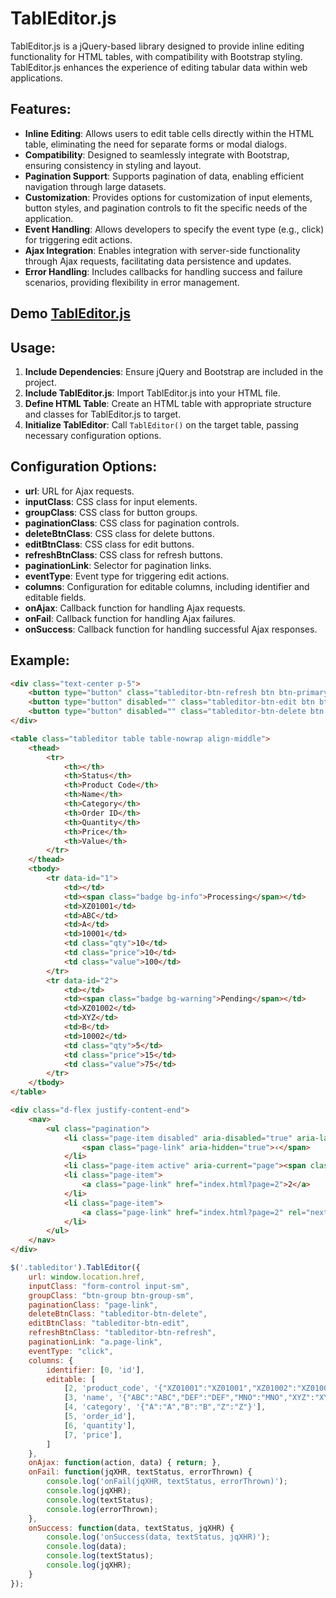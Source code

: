 # TablEditor.js 

TablEditor.js is a jQuery-based library designed to provide inline editing functionality for HTML tables, with compatibility with Bootstrap styling. TablEditor.js enhances the experience of editing tabular data within web applications.

## Features:

- **Inline Editing**: Allows users to edit table cells directly within the HTML table, eliminating the need for separate forms or modal dialogs.
- **Compatibility**: Designed to seamlessly integrate with Bootstrap, ensuring consistency in styling and layout.
- **Pagination Support**: Supports pagination of data, enabling efficient navigation through large datasets.
- **Customization**: Provides options for customization of input elements, button styles, and pagination controls to fit the specific needs of the application.
- **Event Handling**: Allows developers to specify the event type (e.g., click) for triggering edit actions.
- **Ajax Integration**: Enables integration with server-side functionality through Ajax requests, facilitating data persistence and updates.
- **Error Handling**: Includes callbacks for handling success and failure scenarios, providing flexibility in error management.

## Demo [TablEditor.js](https://html-preview.github.io/?url=http://github.com/souravmsh/tableditor/blob/main/index.html)

## Usage:

1. **Include Dependencies**: Ensure jQuery and Bootstrap are included in the project.
2. **Include TablEditor.js**: Import TablEditor.js into your HTML file.
3. **Define HTML Table**: Create an HTML table with appropriate structure and classes for TablEditor.js to target.
4. **Initialize TablEditor**: Call `TablEditor()` on the target table, passing necessary configuration options.

## Configuration Options:

- **url**: URL for Ajax requests.
- **inputClass**: CSS class for input elements.
- **groupClass**: CSS class for button groups.
- **paginationClass**: CSS class for pagination controls.
- **deleteBtnClass**: CSS class for delete buttons.
- **editBtnClass**: CSS class for edit buttons.
- **refreshBtnClass**: CSS class for refresh buttons.
- **paginationLink**: Selector for pagination links.
- **eventType**: Event type for triggering edit actions.
- **columns**: Configuration for editable columns, including identifier and editable fields.
- **onAjax**: Callback function for handling Ajax requests.
- **onFail**: Callback function for handling Ajax failures.
- **onSuccess**: Callback function for handling successful Ajax responses.

## Example:

```HTML
<div class="text-center p-5">
    <button type="button" class="tableditor-btn-refresh btn btn-primary">Refresh Page</button>
    <button type="button" disabled="" class="tableditor-btn-edit btn btn-info">Update 0 Items</button>
    <button type="button" disabled="" class="tableditor-btn-delete btn btn-danger">Delete 0 Items</button>
</div>

<table class="tableditor table table-nowrap align-middle">
    <thead>
        <tr>
            <th></th>
            <th>Status</th>
            <th>Product Code</th>
            <th>Name</th>
            <th>Category</th>
            <th>Order ID</th>
            <th>Quantity</th>
            <th>Price</th>
            <th>Value</th> 
        </tr>
    </thead>
    <tbody>
        <tr data-id="1">
            <td></td>
            <td><span class="badge bg-info">Processing</span></td>
            <td>XZ01001</td>
            <td>ABC</td>
            <td>A</td>
            <td>10001</td>
            <td class="qty">10</td>
            <td class="price">10</td>
            <td class="value">100</td>
        </tr> 
        <tr data-id="2">
            <td></td>
            <td><span class="badge bg-warning">Pending</span></td>
            <td>XZ01002</td>
            <td>XYZ</td>
            <td>B</td>
            <td>10002</td>
            <td class="qty">5</td>
            <td class="price">15</td>
            <td class="value">75</td>
        </tr> 
    </tbody>
</table>

<div class="d-flex justify-content-end">
    <nav>
        <ul class="pagination">
            <li class="page-item disabled" aria-disabled="true" aria-label="« Previous">
                <span class="page-link" aria-hidden="true">‹</span>
            </li>
            <li class="page-item active" aria-current="page"><span class="page-link">1</span></li>
            <li class="page-item">
                <a class="page-link" href="index.html?page=2">2</a>
            </li>
            <li class="page-item">
                <a class="page-link" href="index.html?page=2" rel="next" aria-label="Next »">›</a>
            </li>
        </ul>
    </nav>
</div> 

```

```javascript
$('.tableditor').TablEditor({
    url: window.location.href,
    inputClass: "form-control input-sm",
    groupClass: "btn-group btn-group-sm",
    paginationClass: "page-link",
    deleteBtnClass: "tableditor-btn-delete",
    editBtnClass: "tableditor-btn-edit",
    refreshBtnClass: "tableditor-btn-refresh",
    paginationLink: "a.page-link",
    eventType: "click",
    columns: {
        identifier: [0, 'id'],
        editable: [
            [2, 'product_code', '{"XZ01001":"XZ01001","XZ01002":"XZ01002","XZ01003":"XZ01003","XZ01004":"XZ01004","XZ01005":"XZ01005"}'],
            [3, 'name', '{"ABC":"ABC","DEF":"DEF","MNO":"MNO","XYZ":"XYZ"}'],
            [4, 'category', '{"A":"A","B":"B","Z":"Z"}'],
            [5, 'order_id'],
            [6, 'quantity'],
            [7, 'price'],
        ]
    },
    onAjax: function(action, data) { return; },
    onFail: function(jqXHR, textStatus, errorThrown) {
        console.log('onFail(jqXHR, textStatus, errorThrown)');
        console.log(jqXHR);
        console.log(textStatus);
        console.log(errorThrown);
    },
    onSuccess: function(data, textStatus, jqXHR) {
        console.log('onSuccess(data, textStatus, jqXHR)');
        console.log(data);
        console.log(textStatus);
        console.log(jqXHR);
    }
}); 

